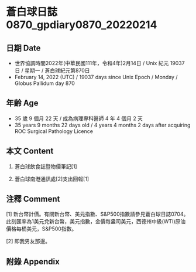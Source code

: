 [_metadata_:encoding]: - "utf-8"
[_metadata_:language]: - "zh-Hant-TW"
[_metadata_:fileformat]: - "markdown"
[_metadata_:MIME_type]: - "text/plain"
[_metadata_:markdown_version]: - "commonmark version 0.30"
[_metadata_:markdown_spec]: - "https://spec.commonmark.org/0.30/"

# 蒼白球日誌0870_gpdiary0870_20220214 #

## 日期 Date ##

* 世界協調時間2022年(中華民國111年，令和4年)2月14日 / Unix 紀元 19037 日 / 星期一 / 蒼白球紀元第870日
* February 14, 2022 (UTC) / 19037 days since Unix Epoch / Monday / Globus Pallidum day 870

## 年齡 Age ##

* 35 歲 9 個月 22 天 / 成為病理專科醫師 4 年 4 個月 2 天
* 35 years 9 months 22 days old / 4 years 4 months 2 days after acquiring ROC Surgical Pathology Licence

## 本文 Content ##

1. 蒼白球飲食誌暨物價筆記[1]

    
2. 蒼白球南港通訊處[2]支出回報[1]

    

## 注釋 Comment ##

[1] 新台幣計價。有關新台幣、美元指數、S&P500指數請參見蒼白球日誌0704。此刻匯率為1美元兌新台幣，美元指數，金價每盎司美元，西德州中級(WTI)原油價格每桶美元，S&P500指數。


[2] 即我男友那邊。



## 附錄 Appendix ##

